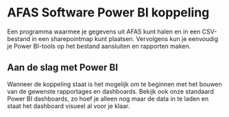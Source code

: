 # AFAS Software Power BI  koppeling


Een programma waarmee je gegevens uit AFAS kunt halen en in een CSV-bestand in een sharepointmap kunt plaatsen.
Vervolgens kun je eenvoudig je Power BI-tools op het bestand aansluiten en rapporten maken.

## Aan de slag met Power BI
Wanneer de koppeling staat is het mogelijk om te beginnen met het bouwen van de gewenste rapportages en dashboards.
Bekijk ook onze standaard Power BI dashboards, zo hoef je alleen nog maar de data in te laden en staat het dashboard visueel al voor je klaar.




   



